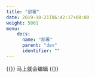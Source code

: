 ```yaml
---
title: "部署"
date: 2019-10-21T06:42:17+08:00
weight: 5001
menu:
    docs:
      name: "部署"
      parent: "dev"
      identifier: ""
---
```



{{<adm type="tip" title="提醒" >}}
马上就会编辑
{{</adm >}}